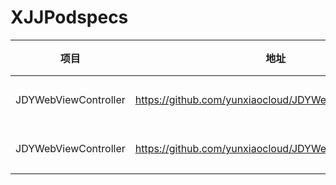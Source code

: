 # XJJPodspecs
| 项目                   | 地址                                                    | 版本  |  日期       | 作者  | 
| -------------         |:-------------:                                          | -----:| -----:    |-----:|   
| JDYWebViewController  |https://github.com/yunxiaocloud/JDYWebViewController.git | 1.0.0 | 2017.11.6 |薛晶锦| 
| JDYWebViewController  |https://github.com/yunxiaocloud/JDYWebViewController.git | 1.0.1 | 2017.11.8 |薛晶锦 |

